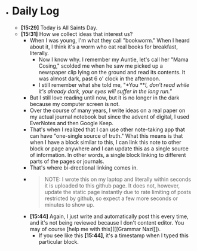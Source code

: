- # Daily Log
	- **[15:29]** Today is All Saints Day.
	- **[15:31]**  How we collect ideas that interest us?
		- When I was young, I'm what they call "bookworm." When I heard about it, I think it's a worm who eat real books for breakfast, literally.
			- Now I know why. I remember my Auntie, let's call her "Mama Cosing," scolded me when he saw me picked up a newspaper clip lying on the ground and read its contents. It was almost dark, past 6 o' clock in the afternoon.
			- I still remember what she told me, "*You ***!, don't read while it's already dark, your eyes will suffer in the long run."*
		- But I still love reading until now, but it is no longer in the dark because my computer screen is not.
		- Over the course of many years, I write ideas on a real paper on my actual journal notebook but since the advent of digital, I used EverNotes and then Google Keep.
		- That's when I realized that I can use other note-taking app that can have "one-single source of truth." What this means is that when I have a block similar to this, I can link this note to other block or page anywhere and I can update this as a single source of information. In other words, a single block linking to different parts of the pages or journals.
		- That's where bi-drectional linking comes in.
		- > NOTE: I wrote this on my laptop and literally within seconds it is uploaded to this  github page. It does not, however, update the static page instantly due to rate limiting of posts restricted by github, so expect a few more seconds or minutes to show up.
		- **[15:44]** Again, I just write and automatically post this every time, and it's not being reviewed because I don't content editor. You may of course [help me with this]([[Grammar Nazi]]).
			- If you see like this  **[15:44]**, it's a timestamp when I typed this particular block.